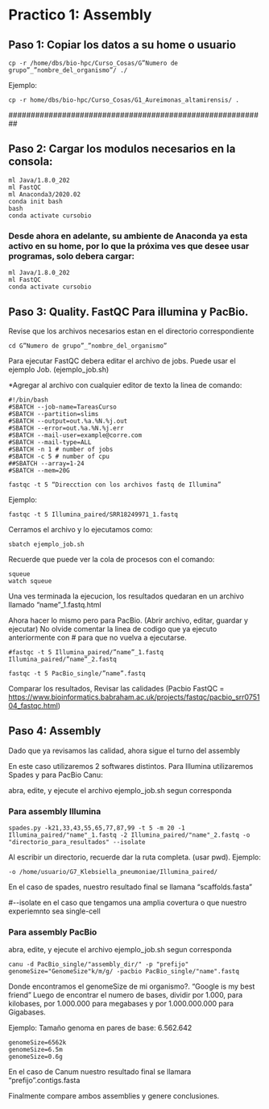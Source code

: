 # Practico 1:  Assembly


## Paso 1: Copiar los datos a su home o usuario

```
cp -r /home/dbs/bio-hpc/Curso_Cosas/G”Numero de grupo”_”nombre_del_organismo”/ ./
```

Ejemplo: 

```
cp -r home/dbs/bio-hpc/Curso_Cosas/G1_Aureimonas_altamirensis/ .
```
########################################################## 


## Paso 2: Cargar los modulos necesarios en la consola:

```
ml Java/1.8.0_202
ml FastQC
ml Anaconda3/2020.02
conda init bash
bash
conda activate cursobio
```

### Desde ahora en adelante, su ambiente de Anaconda ya esta activo en su home, por lo que la próxima ves que desee usar programas, solo debera cargar:
```
ml Java/1.8.0_202
ml FastQC
conda activate cursobio
```



## Paso 3: Quality. FastQC Para illumina y PacBio.

Revise que los archivos necesarios estan en el directorio correspondiente

```
cd G”Numero de grupo”_”nombre_del_organismo”
```

Para ejecutar FastQC debera editar el archivo de jobs. Puede usar el ejemplo Job. (ejemplo_job.sh)

*Agregar al archivo con cualquier editor de texto la linea de comando:

```
#!/bin/bash
#SBATCH --job-name=TareasCurso
#SBATCH --partition=slims
#SBATCH --output=out.%a.%N.%j.out
#SBATCH --error=out.%a.%N.%j.err
#SBATCH --mail-user=example@corre.com
#SBATCH --mail-type=ALL
#SBATCH -n 1 # number of jobs
#SBATCH -c 5 # number of cpu
##SBATCH --array=1-24
#SBATCH --mem=20G

fastqc -t 5 “Direcction con los archivos fastq de Illumina” 
```

Ejemplo: 
``` 
fastqc -t 5 Illumina_paired/SRR18249971_1.fastq
```

Cerramos el archivo y lo ejecutamos como:

```
sbatch ejemplo_job.sh
```
Recuerde que puede ver la cola de procesos con el comando:
```
squeue 
watch squeue
```

Una ves terminada la ejecucion, los resultados quedaran en un archivo llamado “name”_1.fastq.html

Ahora hacer lo mismo pero para PacBio. (Abrir archivo, editar, guardar y ejecutar) No olvide comentar la linea de codigo que ya ejecuto anteriormente con # para que no vuelva a ejecutarse.

```
#fastqc -t 5 Illumina_paired/”name”_1.fastq Illumina_paired/”name”_2.fastq

fastqc -t 5 PacBio_single/”name”.fastq
```

Comparar los resultados,  Revisar las calidades
(Pacbio FastQC = https://www.bioinformatics.babraham.ac.uk/projects/fastqc/pacbio_srr075104_fastqc.html)



## Paso 4: Assembly

Dado que ya revisamos las calidad, ahora sigue el turno del assembly

En este caso utilizaremos 2 softwares distintos. Para Illumina utilizaremos Spades y para PacBio Canu:

abra, edite, y ejecute el archivo  ejemplo_job.sh segun corresponda

### Para assembly Illumina

```
spades.py -k21,33,43,55,65,77,87,99 -t 5 -m 20 -1 Illumina_paired/"name"_1.fastq -2 Illumina_paired/"name"_2.fastq -o "directorio_para_resultados" --isolate
```

Al escribir un directorio, recuerde dar la ruta completa. (usar pwd). 
Ejemplo:
```
-o /home/usuario/G7_Klebsiella_pneumoniae/Illumina_paired/
```

En el caso de spades, nuestro resultado final se llamana “scaffolds.fasta”

#--isolate en el caso que tengamos una amplia covertura o que nuestro experiemnto sea single-cell

### Para assembly PacBio

abra, edite, y ejecute el archivo  ejemplo_job.sh segun corresponda

```
canu -d PacBio_single/"assembly_dir/" -p "prefijo" genomeSize="GenomeSize"k/m/g/ -pacbio PacBio_single/"name".fastq
```

Donde encontramos el genomeSize de mi organismo?. “Google is my best friend”
Luego de encontrar el numero de bases, dividir por 1.000, para kilobases, por 1.000.000 para megabases y por 1.000.000.000 para Gigabases.

Ejemplo: 
Tamaño genoma en pares de base: 6.562.642
```
genomeSize=6562k
genomeSize=6.5m
genomeSize=0.6g
```

En el caso de Canum nuestro resultado final se llamara “prefijo”.contigs.fasta

Finalmente compare ambos assemblies y genere conclusiones.
